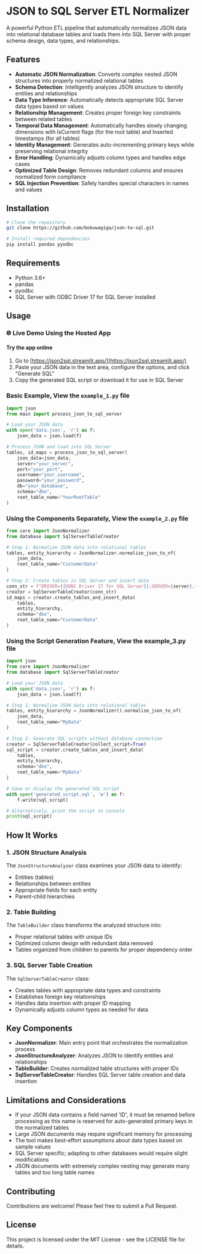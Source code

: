 # JSON to SQL Server ETL Normalizer

A powerful Python ETL pipeline that automatically normalizes JSON data into relational database tables and loads them into SQL Server with proper schema design, data types, and relationships.
## Features

- **Automatic JSON Normalization**: Converts complex nested JSON structures into properly normalized relational tables
- **Schema Detection**: Intelligently analyzes JSON structure to identify entities and relationships
- **Data Type Inference**: Automatically detects appropriate SQL Server data types based on values
- **Relationship Management**: Creates proper foreign key constraints between related tables
- **Temporal Data Management**: Automatically handles slowly changing dimensions with IsCurrent flags (for the root table) and Inserted timestamps (for all tables)
- **Identity Management**: Generates auto-incrementing primary keys while preserving relational integrity
- **Error Handling**: Dynamically adjusts column types and handles edge cases
- **Optimized Table Design**: Removes redundant columns and ensures normalized form compliance
- **SQL Injection Prevention**: Safely handles special characters in names and values

## Installation

```bash
# Clone the repository
git clone https://github.com/bokuwagiga/json-to-sql.git

# Install required dependencies
pip install pandas pyodbc
```

## Requirements

- Python 3.6+
- pandas
- pyodbc
- SQL Server with ODBC Driver 17 for SQL Server installed

## Usage

### 🌐 Live Demo Using the Hosted App 
#### Try the app online
1. Go to [https://json2sql.streamlit.app/](https://json2sql.streamlit.app/)
2. Paste your JSON data in the text area, configure the options, and click "Generate SQL"
3. Copy the generated SQL script or download it for use in SQL Server

### Basic Example, View the `example_1.py` file

```python
import json
from main import process_json_to_sql_server

# Load your JSON data
with open('data.json', 'r') as f:
    json_data = json.load(f)

# Process JSON and load into SQL Server
tables, id_maps = process_json_to_sql_server(
    json_data=json_data,
    server="your_server",
    port="your_port",
    username="your_username",
    password="your_password",
    db="your_database",
    schema="dbo",
    root_table_name="YourRootTable"
)
```

### Using the Components Separately, View the `example_2.py` file

```python
from core import JsonNormalizer
from database import SqlServerTableCreator

# Step 1: Normalize JSON data into relational tables
tables, entity_hierarchy = JsonNormalizer.normalize_json_to_nf(
    json_data,
    root_table_name="CustomerData"
)

# Step 2: Create tables in SQL Server and insert data
conn_str = f"DRIVER={{ODBC Driver 17 for SQL Server}};SERVER={server},{port};DATABASE={db};UID={username};PWD={password}"
creator = SqlServerTableCreator(conn_str)
id_maps = creator.create_tables_and_insert_data(
    tables,
    entity_hierarchy,
    schema="dbo",
    root_table_name="CustomerData"
)
```

### Using the Script Generation Feature, View the example_3.py file

```python
import json
from core import JsonNormalizer
from database import SqlServerTableCreator

# Load your JSON data
with open('data.json', 'r') as f:
    json_data = json.load(f)

# Step 1: Normalize JSON data into relational tables
tables, entity_hierarchy = JsonNormalizer().normalize_json_to_nf(
    json_data, 
    root_table_name="MyData"
)

# Step 2: Generate SQL scripts without database connection
creator = SqlServerTableCreator(collect_script=True)
sql_script = creator.create_tables_and_insert_data(
    tables,
    entity_hierarchy,
    schema="dbo",
    root_table_name="MyData"
)

# Save or display the generated SQL script
with open('generated_script.sql', 'w') as f:
    f.write(sql_script)

# Alternatively, print the script to console
print(sql_script)
```

## How It Works

### 1. JSON Structure Analysis

The `JsonStructureAnalyzer` class examines your JSON data to identify:
- Entities (tables)
- Relationships between entities
- Appropriate fields for each entity
- Parent-child hierarchies

### 2. Table Building

The `TableBuilder` class transforms the analyzed structure into:
- Proper relational tables with unique IDs
- Optimized column design with redundant data removed
- Tables organized from children to parents for proper dependency order

### 3. SQL Server Table Creation

The `SqlServerTableCreator` class:
- Creates tables with appropriate data types and constraints
- Establishes foreign key relationships
- Handles data insertion with proper ID mapping
- Dynamically adjusts column types as needed for data

## Key Components

- **JsonNormalizer**: Main entry point that orchestrates the normalization process
- **JsonStructureAnalyzer**: Analyzes JSON to identify entities and relationships
- **TableBuilder**: Creates normalized table structures with proper IDs
- **SqlServerTableCreator**: Handles SQL Server table creation and data insertion

## Limitations and Considerations

- If your JSON data contains a field named 'ID', it must be renamed before processing as this name is reserved for auto-generated primary keys in the normalized tables
- Large JSON documents may require significant memory for processing
- The tool makes best-effort assumptions about data types based on sample values
- SQL Server specific; adapting to other databases would require slight modifications
- JSON documents with extremely complex nesting may generate many tables and too long table names

## Contributing

Contributions are welcome! Please feel free to submit a Pull Request.

## License

This project is licensed under the MIT License - see the LICENSE file for details.